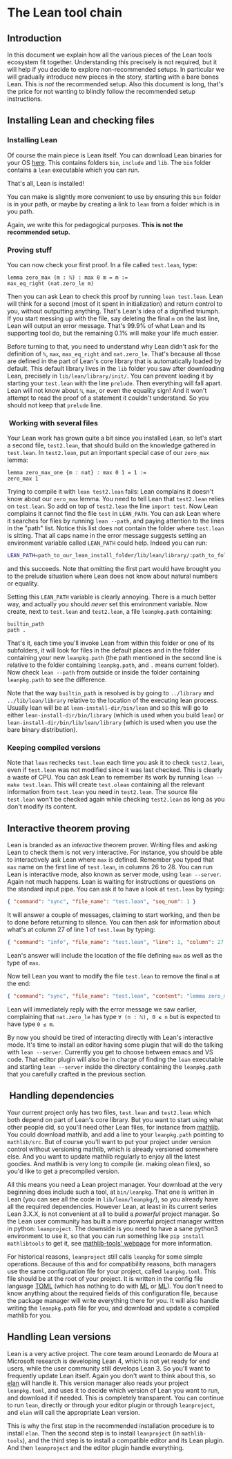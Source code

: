 # The Lean tool chain

## Introduction

In this document we explain how all the various pieces of the Lean tools ecosystem fit together.
Understanding this precisely is not required, but it will help if you decide to explore non-recommended setups.
In particular we will gradually introduce new pieces in the story, starting with a bare bones Lean.
This is *not* the recommended setup.
Also this document is long, that's the price for not wanting to blindly follow the recommended setup instructions.

## Installing Lean and checking files

### Installing Lean

Of course the main piece is Lean itself. You can download Lean binaries for your OS [here](https://github.com/leanprover-community/lean/releases).
This contains folders `bin`, `include` and `lib`.
The `bin` folder contains a `lean` executable which you can run.

That's all, Lean is installed!

You can make is slightly more convenient to use by ensuring this `bin` folder is in your path, or maybe by creating a link to
`lean` from a folder which is in you path.

Again, we write this for pedagogical purposes. **This is not the recommended setup.**

### Proving stuff

You can now check your first proof.
In a file called `test.lean`, type:
```lean
lemma zero_max (m : ℕ) : max 0 m = m :=
max_eq_right (nat.zero_le m)
```
Then you can ask Lean to check this proof by running `lean test.lean`.
Lean will think for a second (most of it spent in initialization) and return control to you, without outputting anything.
That's Lean's idea of a dignified triumph.
If you start messing up with the file, say deleting the final `m` on the last line,
Lean will output an error message.
That's 99.9% of what Lean and its supporting tool do,
but the remaining 0.1% will make your life much easier.

Before turning to that, you need to understand why Lean didn't ask for the definition of `ℕ`, `max`, `max_eq_right` and `nat.zero_le`.
That's because all those are defined in the part of Lean's core library that is automatically loaded by default.
This default library lives in the `lib` folder you saw after downloading Lean,
precisely in `lib/lean/library/init/`.
You can prevent loading it by starting your `test.lean` with the line `prelude`.
Then everything will fall apart.
Lean will not know about `ℕ`, `max`, or even the equality sign!
And it won't attempt to read the proof of a statement it couldn't understand.
So you should not keep that `prelude` line.


###  Working with several files

Your Lean work has grown quite a bit since you installed Lean,
so let's start a second file, `test2.lean`, that should build on the knowledge gathered in `test.lean`.
In `test2.lean`, put an important special case of our `zero_max` lemma:
```lean
lemma zero_max_one {m : nat} : max 0 1 = 1 :=
zero_max 1
```
Trying to compile it with `lean test2.lean` fails: Lean complains it doesn't know about
our `zero_max` lemma.
You need to tell Lean that `test2.lean` relies on `test.lean`.
So add on top of `test2.lean` the line `import test`.
Now Lean complains it cannot find the file `test` in `LEAN_PATH`.
You can ask Lean where it searches for files by running `lean --path`, and paying attention
to the lines in the "path" list.
Notice this list does not contain the folder where `test.lean` is sitting.
That all caps name in the error message suggests setting an environment variable called `LEAN_PATH` could help.
Indeed you can run:
```bash
LEAN_PATH=path_to_our_lean_install_folder/lib/lean/library/:path_to_folder_containing_test lean test2.lean
```
and this succeeds.
Note that omitting the first part would have brought you to the prelude situation where Lean does not know
about natural numbers or equality.

Setting this `LEAN_PATH` variable is clearly annoying.
There is a much better way, and actually you should *never* set this environment variable.
Now create, next to `test.lean` and `test2.lean`, a file `leanpkg.path` containing:
```text
builtin_path
path .
```
That's it, each time you'll invoke Lean from within this folder or one of its subfolders,
it will look for files in the default places and in the folder containing your new `leanpkg.path`
(the path mentioned in the second line is relative to the folder containing `leanpkg.path`, and `.` means current folder).
Now check `lean --path` from outside or inside the folder containing `leanpkg.path` to see the difference.

Note that the way `builtin_path` is resolved is by going to `../library`
and `../lib/lean/library` relative to the location of the executing lean
process. Usually lean will be at `lean-install-dir/bin/lean` and so this
will go to either `lean-install-dir/bin/library` (which is used when you
build `lean`) or `lean-install-dir/bin/lib/lean/library` (which is used
when you use the bare binary distribution).

### Keeping compiled versions

Note that `lean` rechecks `test.lean` each time you ask it to check `test2.lean`,
even if `test.lean` was not modified since it was last checked.
This is clearly a waste of CPU.
You can ask Lean to remember its work by running `lean --make test.lean`.
This will create `test.olean` containing all the relevant information from `test.lean` you need in
`test2.lean`.
The source file `test.lean` won't be checked again while checking `test2.lean` as long as you don't modify its content.

## Interactive theorem proving

Lean is branded as an *interactive* theorem prover.
Writing files and asking Lean to check them is not very interactive.
For instance, you should be able to interactively ask Lean where `max` is defined.
Remember you typed that `max` name on the first line of `test.lean`, in columns 26 to 28.
You can run Lean is interactive mode, also known as server mode, using `lean --server`.
Again not much happens.
Lean is waiting for instructions or questions on the standard input pipe.
You can ask it to have a look at `test.lean` by typing:
```json
{ "command": "sync", "file_name": "test.lean", "seq_num": 1 }
```
It will answer a couple of messages, claiming to start working, and then be to done before returning to silence.
You can then ask for information about what's at column 27 of line 1 of `test.lean` by typing:
```json
{ "command": "info", "file_name": "test.lean", "line": 1, "column": 27, "seq_num": 2 }
```
Lean's answer will include the location of the file defining `max` as well as the type of
`max`.

Now tell Lean you want to modify the file `test.lean` to remove the final `m` at the end:
```json
{ "command": "sync", "file_name": "test.lean", "content": "lemma zero_max (m : ℕ) : max 0 m = m :=\nmax_eq_right (nat.zero_le)", "seq_num": 3 }
```
Lean will immediately reply with the error message we saw earlier,
complaining that `nat.zero_le` has type `∀ (n : ℕ), 0 ≤ n` but is expected to have type `0 ≤ m`.

By now you should be tired of interacting directly with Lean's interactive mode.
It's time to install an editor having some plugin that will do the talking with
`lean --server`.
Currently you get to choose between emacs and VS code.
That editor plugin will also be in charge of finding the `lean` executable and starting `lean --server`
inside the directory containing the `leanpkg.path` that you carefully crafted in the previous section.


##  Handling dependencies

Your current project only has two files, `test.lean` and `test2.lean` which
both depend on part of Lean's core library.
But you want to start using what other people did, so you'll need other Lean files,
for instance from [mathlib](https://github.com/leanprover-community/mathlib).
You could download mathlib, and add a line to your `leanpkg.path` pointing to
`mathlib/src`.
But of course you'll want to put your project under version control without versioning mathlib,
which is already versioned somewhere else.
And you want to update mathlib regularly to enjoy all the latest goodies.
And mathlib is very long to compile (ie. making olean files), so you'd like to get a precompiled version.

All this means you need a Lean project manager.
Your download at the very beginning does include such a tool, at
`bin/leanpkg`.
That one is written in Lean (you can see all the code in `lib/lean/leanpkg/`), so you already have all
the required dependencies.
However Lean, at least in its current series Lean 3.X.X, is not convenient at all to build a *powerful*
project manager.
So the Lean user community has built a more powerful project manager written in python: `leanproject`.
The downside is you need to have a sane python3 environment to use it, so that you can
run something like `pip install mathlibtools` to get it,
see [mathlib-tools' webpage](https://github.com/leanprover-community/mathlib-tools/blob/master/README.md) for more information.

For historical reasons, `leanproject` still calls `leanpkg` for some simple operations.
Because of this and for compatibility reasons,
both managers use the same configuration file for your project,
called `leanpkg.toml`.
This file should be at the root of your project.
It is written in the config file language [TOML](https://en.wikipedia.org/wiki/TOML) (which has nothing to do with [ML](https://en.wikipedia.org/wiki/ML_(programming_language)) or [ML](https://en.wikipedia.org/wiki/Machine_learning)).
You don't need to know anything about the required fields of this configuration file, because the package manager
will write everything there for you.
It will also handle writing the `leanpkg.path` file for you,
and download and update a compiled mathlib for you.

## Handling Lean versions

Lean is a very active project.
The core team around Leonardo de Moura at Microsoft research is developing Lean 4,
which is not yet ready for end users,
while the user community still develops Lean 3.
So you'll want to frequently update Lean itself.
Again you don't want to think about this, so [elan](https://github.com/Kha/elan) will handle it.
This version manager also reads your project `leanpkg.toml`,
and uses it to decide which version of Lean you want to run,
and download it if needed.
This is completely transparent.
You can continue to run `lean`,
directly or through your editor plugin or through `leanproject`,
and `elan` will call the appropriate Lean version.

This is why the first step in the recommended installation procedure is to install `elan`.
Then the second step is to install `leanproject` (in `mathlib-tools`),
and the third step is to install a compatible editor and its Lean plugin.
And then `leanproject` and the editor plugin handle everything.

